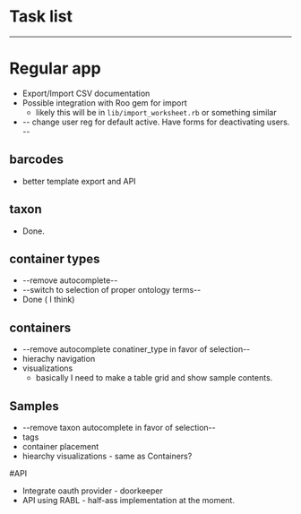 # Task list
-----

# Regular app

* Export/Import CSV documentation
* Possible integration with Roo gem for import
    * likely this will be in `lib/import_worksheet.rb` or something similar
* -- change user reg for default active. Have forms for deactivating users. --

## barcodes

* better template export and API

## taxon

* Done.

## container types

* --remove autocomplete--
* --switch to selection of proper ontology terms--
* Done ( I think)

## containers

* --remove autocomplete conatiner_type in favor of selection--
* hierachy navigation
* visualizations
    * basically I need to make a table grid and show sample contents.


## Samples

* --remove taxon autocomplete in favor of selection--
* tags
* container placement
* hiearchy visualizations - same as Containers?


#API

* Integrate oauth provider - doorkeeper
* API using RABL - half-ass implementation at the moment.

